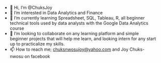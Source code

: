 - 👋 Hi, I’m @ChuksJoy
- 👀 I’m interested in Data Analytics and Finance
- 🌱 I’m currently learning Spreadsheet, SQL, Tableau, R, all beginner technical tools used by data analysts with the Google Data Analytics course
- 💞️ I’m looking to collaborate on any learning platform and simple beginner projects that will help me learn, and looking intern for any start up to practicalize my skills.
- 📫 How to reach me; chuksnwosujoy@yahoo.com and Joy Chuks-nwosu on facebook

<!---
ChuksJoy/ChuksJoy is a ✨ special ✨ repository because its `README.md` (this file) appears on your GitHub profile.
You can click the Preview link to take a look at your changes.
--->
